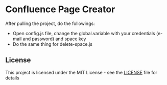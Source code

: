# Confluence Page Creator

After pulling the project, do the followings:
* Open config.js file, change the global.variable with your credentials (e-mail and password) and space key
* Do the same thing for delete-space.js

## License

This project is licensed under the MIT License - see the [LICENSE](LICENSE) file for details
